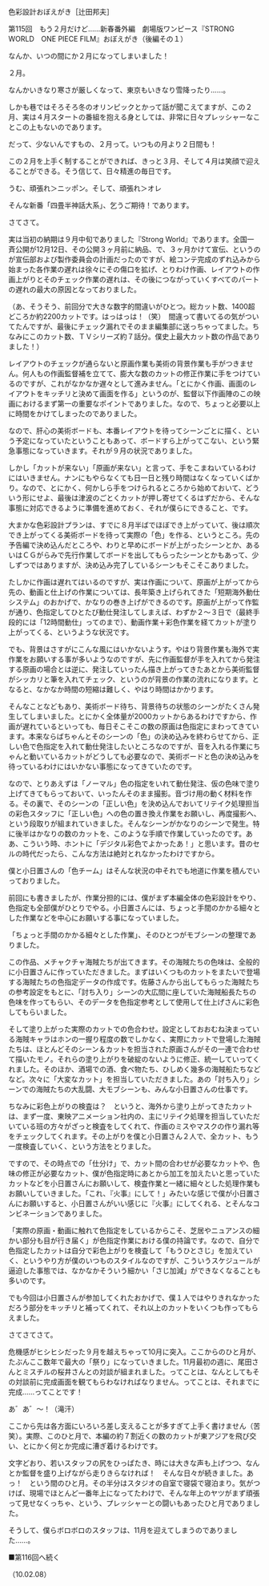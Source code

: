 <!-- source: http://web.archive.org/web/20250215190716/http://www.style.fm/as/05_column/tsujita/tsujita115.shtml -->

色彩設計おぼえがき［辻田邦夫］

第115回　もう２月だけど……新春番外編　劇場版ワンピース『STRONG WORLD　ONE PIECE FILM』おぼえがき（後編その１）

なんか、いつの間にか２月になってしまいました！

２月。

なんかいきなり寒さが厳しくなって、東京もいきなり雪降ったり……。

しかも巷ではそろそろ冬のオリンピックとかって話が聞こえてますが、この２月、実は４月スタートの番組を抱える身としては、非常に日々プレッシャーなことこの上もないのであります。

だって、少ないんですもの、２月って。いつもの月より２日間も！

この２月を上手く制することができれば、きっと３月、そして４月は笑顔で迎えることができる。そう信じて、日々精進の毎日です。

うむ、頑張れ＞ニッポン。そして、頑張れ＞オレ

そんな新番「四畳半神話大系」、乞うご期待！であります。

さてさて。

実は当初の納期は９月中旬でありました『Strong World』であります。全国一斉公開が12月12日、その公開３ヶ月前に納品、で、３ヶ月かけて宣伝、というのが宣伝部および製作委員会の計画だったのですが、絵コンテ完成のずれ込みから始まった各作業の遅れは徐々にその傷口を拡げ、とりわけ作画、レイアウトの作画上がりとそのチェック作業の遅れは、その後につながっていくすべてのパートの遅れの最大の原因となっておりました。

（あ、そうそう、前回分で大きな数字的間違いがひとつ。総カット数、1400超どころか約2200カットです。はっはっは！（笑）　間違って書いてるの気がついてたんですが、最後にチェック漏れでそのまま編集部に送っちゃってました。ちなみにこのカット数、ＴＶシリーズ約７話分。僕史上最大カット数の作品でありました！）

レイアウトのチェックが通らないと原画作業も美術の背景作業も手がつきません。何人もの作画監督補を立てて、膨大な数のカットの修正作業に手をつけているのですが、これがなかなか遅々として進みません。「とにかく作画、画面のレイアウトをキッチリと決めて画面を作る」というのが、監督以下作画陣のこの映画におけるまず第一の重要なポイントでありました。なので、ちょっと必要以上に時間をかけてしまったのでありました。

なので、肝心の美術ボードも、本番レイアウトを待ってシーンごとに描く、という予定になっていたということもあって、ボードすら上がってこない、という緊急事態になっていきます。それが９月の状況でありました。

しかし「カットが来ない」「原画が来ない」と言って、手をこまねいているわけにはいきません。ナンにもやらなくても日一日と残り時間はなくなっていくばかり。なので、とにかく、何かしら手をつけられるところから始めておいて、どういう形にせよ、最後は津波のごとくカットが押し寄せてくるはずだから、そんな事態に対応できるように準備を進めておく、それが僕らにできること、です。

大まかな色彩設計プランは、すでに８月半ばでほぼでき上がっていて、後は順次でき上がってくる美術ボードを待って実際の「色」を作る、というところ。先の予告編で決め込んだところや、わりと早めにボードが上がったシーンとか、あるいはＣＧがらみで先行作業してボードを出してもらったシーンとかもあって、少しずつではありますが、決め込み完了しているシーンもそこそこありました。

たしかに作画は遅れてはいるのですが、実は作画について、原画が上がってから先の、動画と仕上げの作業については、長年築き上げられてきた「短期海外動仕システム」のおかげで、かなりの巻き上げができるのです。原画が上がって作監が通り、色指定してひとたび動仕発注してしまえば、わずか２〜３日で（最終手段的には「12時間動仕」ってのまで）、動画作業＋彩色作業を経てカットが塗り上がってくる、というような状況です。

でも、背景はさすがにこんな風にはいかないようす。やはり背景作業も海外で実作業をお願いする事が多いようなのですが、先に作画監督が手を入れてから発注する原画の場合とは逆に、発注していったん描き上がってきたあとから美術監督がシッカリと筆を入れてチェック、というのが背景の作業の流れになります。となると、なかなか時間の短縮は難しく、やはり時間はかかります。

そんなことなどもあり、美術ボード待ち、背景待ちの状態のシーンがたくさん発生してしまいました。とにかく全体量が2000カットからあるわけですから、作画が遅れているといっても、毎日そこそこの数の原画は色指定にまわってきています。本来ならばちゃんとそのシーンの「色」の決め込みを終わらせてから、正しい色で色指定を入れて動仕発注したいところなのですが、音を入れる作業にちゃんと動いているカットがどうしても必要なので、美術ボードと色の決め込みを待っているわけにはいかない事態になってきていたのです。

なので、とりあえずは「ノーマル」色の指定をいれて動仕発注、仮の色味で塗り上げてきてもらっておいて、いったんそのまま撮影。音づけ用の動く材料を作る。その裏で、そのシーンの「正しい色」を決め込んでおいてリテイク処理担当の彩色スタッフに「正しい色」への色の置き換え作業をお願いし、再度撮影へ、という段取りが組まれていきました。そんなシーンがかなりのシーンで発生。特に後半はかなりの数のカットを、このような手順で作業していったのです。ああ、こういう時、ホントに「デジタル彩色でよかったあ！」と思います。昔のセルの時代だったら、こんな方法は絶対とれなかったわけですから。

僕と小日置さんの「色チーム」はそんな状況の中それでも地道に作業を積んでいっておりました。

前回にも書きましたが、作業分担的には、僕がまず本編全体の色彩設計をやり、色指定も全部僕がひとりでやる。小日置さんには、ちょっと手間のかかる細々とした作業などを中心にお願いする事になっていました。

「ちょっと手間のかかる細々とした作業」、そのひとつがモブシーンの整理でありました。

この作品、メチャクチャ海賊たちが出てきます。その海賊たちの色味は、全般的に小日置さんに作っていただきました。まずはいくつものカットをまたいで登場する海賊たちの色指定データの作成です。佐藤さんから出してもらった海賊たちの参考設定をもとに、「討ち入り」シーンの大広間に座していた海賊船長たちの色味を作ってもらい、そのデータを色指定参考として使用して仕上げさんに彩色してもらいました。

そして塗り上がった実際のカットでの色合わせ。設定としておおむね決まっている海賊キャラはホンの一握り程度の数でしかなく、実際にカットで登場した海賊たちは、ほとんどそのシーン＆カットを担当された原画さんがその一連で合わせて描いたモノ。それらの塗り上がりを破綻のないように修正、統一していってくれました。そのほか、酒場での酒、食べ物たち、ひしめく幾多の海賊船たちなどなど。次々に「大変なカット」を担当していただきました。あの「討ち入り」シーンでの海賊たちの大乱闘、大モブシーンも、みんな小日置さんの仕事です。

ちなみに彩色上がりの検査は？　というと、海外から塗り上がってきたカットは、まず一度、東映アニメーション社内の、主にリテイク処理を担当していただいている班の方々がざっと検査をしてくれて、作画のミスやマスクの作り漏れ等をチェックしてくれます。その上がりを僕と小日置さん２人で、全カット、もう一度検査していく、という方法をとりました。

ですので、その時点での「仕分け」で、カット間の合わせが必要なカットや、色味の修正が必要なカット、僕が色指定時にあとから加工を加えたいと思っていたカットなどを小日置さんにお願いして、検査作業と一緒に細々とした処理作業もお願いしていきました。「これ、『火事』にして！」みたいな感じで僕が小日置さんにお願いすると、小日置さんがいい感じに『火事』にしてくれる、とそんなコンビネーションでありました。

「実際の原画・動画に触れて色指定をしているからこそ、芝居やニュアンスの細かい部分も目が行き届く」が色指定作業における僕の持論です。なので、自分で色指定したカットは自分で彩色上がりを検査して「もうひとさじ」を加えていく、というやり方が僕のいつものスタイルなのですが、こういうスケジュールが逼迫した事態では、なかなかそういう細かい「さじ加減」ができなくなることも多いのです。

でも今回は小日置さんが参加してくれたおかげで、僕１人ではやりきれなかっただろう部分をキッチリと補ってくれて、それ以上のカットをいくつも作ってもらえました。

さてさてさて。

危機感がヒシヒシだった９月を越えちゃって10月に突入。ここからのひと月が、たぶんここ数年で最大の「祭り」になっていきました。11月最初の週に、尾田さんとミスチルの桜井さんとの対談が組まれました。ってことは、なんとしてもその対談前に完成画面を観てもらわなければなりません。ってことは、それまでに完成……ってことです！

あ゛あ゛〜！（滝汗）

ここから先は各方面にいろいろ差し支えることが多すぎて上手く書けません（苦笑）。実際、このひと月で、本編の約７割近くの数のカットが東アジアを飛び交い、とにかく何とか完成に漕ぎ着けるわけです。

文字どおり、若いスタッフの尻をひっぱたき、時には大きな声も上げつつ、なんとか監督を盛り上げながら走りきらなければ！　そんな日々が続きました。あっ！　という間のひと月。その半分はスタジオの自室で寝袋で寝泊まり。気がつけば、現場でほとんど一番年上になってたわけで、そんな年上のヤツがまず頑張って見せなくっちゃ、という、プレッシャーとの闘いもあったひと月でありました。

そうして、僕らボロボロのスタッフは、11月を迎えてしまうのでありました……。

■第116回へ続く

（10.02.08）
